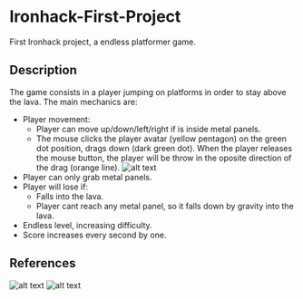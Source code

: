 # Ironhack-First-Project

First Ironhack project, a endless platformer game.

## Description

The game consists in a player jumping on platforms in order to stay above the lava.
The main mechanics are:
* Player movement:
  * Player can move up/down/left/right if is inside metal panels.
  * The mouse clicks the player avatar (yellow pentagon) on the green dot position, drags down (dark green dot). When the player releases the mouse button, the player will be throw in the oposite direction of the drag (orange line).
![alt text](https://i.imgur.com/iqko7gr.png)
* Player can only grab metal panels.
* Player will lose if:
  * Falls into the lava.
  * Player cant reach any metal panel, so it falls down by gravity into the lava.
* Endless level, increasing difficulty.
* Score increases every second by one.

## References
![alt text](https://cdn.hobbyconsolas.com/sites/navi.axelspringer.es/public/styles/855/public/media/image/2016/12/234482-mundo-5.jpg)
![alt text](https://cdn.hobbyconsolas.com/sites/navi.axelspringer.es/public/styles/855/public/media/image/2016/12/234486-mundo-5.jpg)
